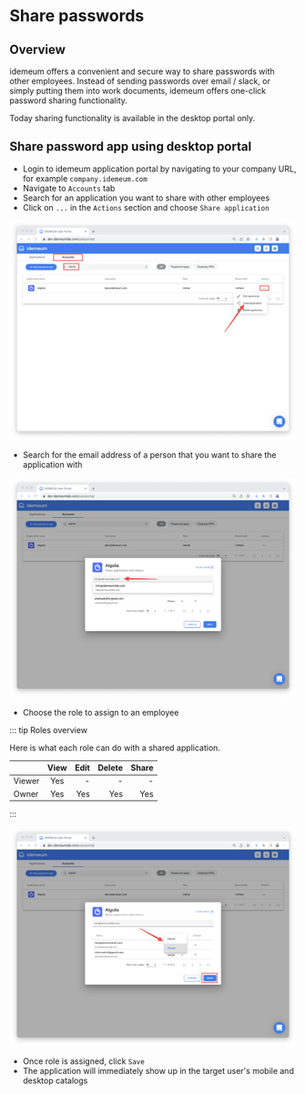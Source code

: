 # Share passwords

## Overview

idemeum offers a convenient and secure way to share passwords with other employees. Instead of sending passwords over email / slack, or simply putting them into work documents, idemeum offers one-click password sharing functionality.

Today sharing functionality is available in the desktop portal only. 

## Share password app using desktop portal

* Login to idemeum application portal by navigating to your company URL, for example `company.idemeum.com`
* Navigate to `Accounts` tab
* Search for an application you want to share with other employees
* Click on `...` in the `Actions` section and choose `Share application`

![Share password app](./images/vault/share-desktop.png)

* Search for the email address of a person that you want to share the application with

![Search for employees](./images/vault/search-email.png)

* Choose the role to assign to an employee

::: tip Roles overview

Here is what each role can do with a shared application.

|                   | View | Edit  |Delete  | Share  |
| ----------------- |:-------------:| -----------------:|-------------------:| ------:|
| Viewer    | Yes           | -               |-                 | - |
| Owner | Yes           |   Yes               |  Yes                 | Yes |

:::

![Choose role](./images/vault/choose-role.png)

* Once role is assigned, click `Save`
* The application will immediately show up in the target user's mobile and desktop catalogs
